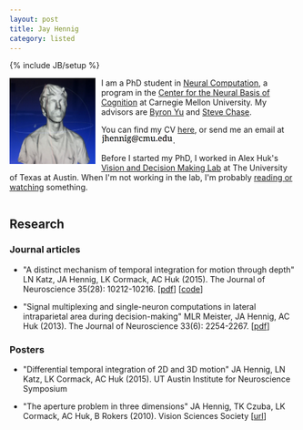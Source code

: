 ```yaml
---
layout: post
title: Jay Hennig
category: listed
---
```

{% include JB/setup %}

<img src="assets/images/self.png" style="width: 30%; float: left; margin-right: 10px; "/>

I am a PhD student in [Neural Computation](http://www.cnbc.cmu.edu/pnc), a program in the [Center for the Neural Basis of Cognition](http://www.cnbc.cmu.edu/) at Carnegie Mellon University. My advisors are [Byron Yu](https://users.ece.cmu.edu/~byronyu/) and [Steve Chase](http://www.cnbc.cmu.edu/~schase/index.php).

You can find my CV [here](/assets/pdf/JayHennig-CV.pdf), or send me an email at <img src="/assets/images/email.png" style="width: 25%;"/>.

Before I started my PhD, I worked in Alex Huk's [Vision and Decision Making Lab](http://motion.cps.utexas.edu/) at The University of Texas at Austin. When I'm not working in the lab, I'm probably [reading or watching](/medialog) something.

<div style="clear:left"></div>

## Research

### Journal articles

* "A distinct mechanism of temporal integration for motion through depth" LN Katz, JA Hennig, LK Cormack, AC Huk (2015). The Journal of Neuroscience 35(28): 10212-10216. [[pdf](/assets/pdf/TempInt2d3d.pdf)] [[code](https://huklab.github.io/3d-integ/)]

* "Signal multiplexing and single-neuron computations in lateral intraparietal area during decision-making" MLR Meister, JA Hennig, AC Huk (2013). The Journal of Neuroscience 33(6): 2254-2267. [[pdf](/assets/pdf/MeisterLIP.pdf)]

### Posters

* "Differential temporal integration of 2D and 3D motion" JA Hennig, LN Katz, LK Cormack, AC Huk (2015). UT Austin Institute for Neuroscience Symposium

* "The aperture problem in three dimensions" JA Hennig, TK Czuba, LK Cormack, AC Huk, B Rokers (2010). Vision Sciences Society [[url](http://jov.arvojournals.org/article.aspx?articleid=2138943)]

